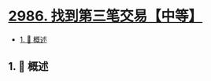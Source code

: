 # [2986. 找到第三笔交易【中等】](https://github.com/Tdahuyou/TNotes.leetcode/tree/main/notes/2986.%20%E6%89%BE%E5%88%B0%E7%AC%AC%E4%B8%89%E7%AC%94%E4%BA%A4%E6%98%93%E3%80%90%E4%B8%AD%E7%AD%89%E3%80%91)

<!-- region:toc -->

- [1. 📝 概述](#1--概述)

<!-- endregion:toc -->

## 1. 📝 概述
